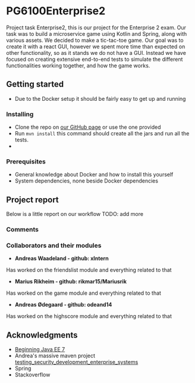 # PG6100Enterprise2
Project task Enterprise2, this is our project for the Enterprise 2 exam.
Our task was to build a microservice game using Kotlin and Spring, along with various assets. We decided to make a tic-tac-toe game.
Our goal was to create it with a react GUI, however we spent more time than expected on other functionality, so as it stands we do not have a GUI.
Instead we have focused on creating extensive end-to-end tests to simulate the different functionalities working together, and how the game works.

## Getting started
* Due to the Docker setup it should be fairly easy to get up and running

### Installing
* Clone the repo on [our GitHub page](https://github.com/odeand14/PG6100Enterprise2 "Our GitHub") or use the one provided
* Run ```mvn install``` this command should create all the jars and run all the tests.
*

### Prerequisites
* General knowledge about Docker and how to install this yourself
* System dependencies, none beside Docker dependencies


## Project report
Below is a little report on our workflow TODO: add more



### Comments

### Collaborators and their modules
* **Andreas Waadeland - github: xIntern**

Has worked on the friendslist module and everything related to that

* **Marius Rikheim - github: rikmar15/Mariusrik**

Has worked on the game module and everything related to that

* **Andreas Ødegaard - github: odeand14**

Has worked on the highscore module and everything related to that

## Acknowledgments
* [Beginning Java EE 7](https://www.amazon.com/Beginning-Java-EE-Expert-Voice/dp/143024626X)
* Andrea's massive maven project [testing_security_development_enterprise_systems](https://github.com/arcuri82/testing_security_development_enterprise_systems)
* Spring
* Stackoverflow

